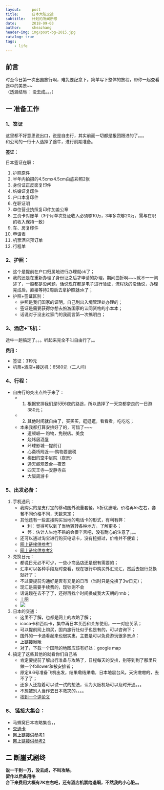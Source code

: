 ```yaml
---
layout:     post
title:      日本大阪之途
subtitle:   计划的所闻所感
date:       2018-09-03
author:     sheazhang
header-img: img/post-bg-2015.jpg
catalog: true
tags:
    - life
---
```


## 前言

时至今日第一次出国旅行啊，难免要纪念下，简单写下整体的旅程，带你一起查看途中的美景~~  
（透漏结局： 没去成。。。）

## 一 准备工作

### 1、签证

这里都不好意思说出口，说是自由行，其实前面一切都是报团跟进的了。。。  
和公司的一行十人选择了途牛，进行前期准备。  

**签证：**

日本签证在职：  

1. 护照原件   
2. 半年内拍摄的4.5cmx4.5cm白底彩照2张     
3. 身份证正反面复印件    
4. 结婚证复印件    
5. 户口本复印件  
6. 在职证明  
7. 单位营业执照复印件加盖公章  
8. 工资卡对账单（3个月单次签证收入必须够10万，3年多次够20万，需与在职的收入保持一致）  
9. 车、房复印件  
10. 申请表    
11. 机票酒店预订单  
12. 行程单  

### 2、护照：

- 这个是提前在户口归属地进行办理就ok了；
- 我的还是在重新办理了身份证之后才申请的办理，期间曲折啊~~~就不一一阐述了，一般都是没问题，话说现在都是电子进行验证，流程快的没话说，办理完成后，直接等待2周后去拿护照就ok了；
- 护照+签证区别：
	- 护照是我们国家的证明，自己到出入境管理处办理的；
	- 签证是需要获得你想去旅游国家的认同资格的小本本；
	- 话说对于没出过家门的我而言第一次搞明白；

### 3、酒店+飞机：

途牛一趟搞定了。。。听起来完全不叫自由行了。。

**费用：**

- 签证：319元
- 机票+酒店+接送机：6580元（二人间）

### 4、行程：

- 自由行的突出点终于来了：
	- 1. 根据安排我们是5天6夜的路途，所以选择了一天京都奈良的一日游380元；
	- 2. 其他时间就自由了，买买买，逛逛逛，看看看，吃吃吃；
	- 本来我都打算安排好了的，可惜了~~~
		- 道顿崛— 购物，免税店。美食
		- 烧烤居酒屋
		- 环球影城—提前订
		- 心斋桥附近—-购物要退税
		- 梅田的空中庭院（夜景）
		- 通天阁观景台—夜景
		- 四天王寺—安静寺庙
		- 大阪周游卡

### 5、出发必备：

1. 手机通讯：
	- 我购买的是支付宝的移动国外流量套餐，5折优惠哦，价格再55左右，套餐不同价格不同，天数来定；
	- 其他还有一些直接购买当地的电话卡的形式，有利有弊：
		- 利：觉得可以到了当地转转各种地方，了解更多；
		- 弊：估计人生地不熟的会很辛苦吧，没有耐心的注意了。。。
	- 还可以通过淘宝进行购买电话卡，没有挖掘过，价格并不便宜；
	- [网上链接供参考1](https://traveldetail.fliggy.com/item.htm?id=573598395143&spm=a1z09.2.0.0.1f8f2e8dHGAnj4&_u=3fkbqdeffa)
	- [网上链接供参考2](https://traveldetail.fliggy.com/item.htm?spm=a230r.1.14.1.2de04920rijOaN&id=567865637758&ns=1&abbucket=18&smToken=a53de637a5114e26b4f5eb36474476ee&smSign=%2FplALXt9EzkkEa2pydoIHw%3D%3D)
2. 兑换日元：
	- 都说日元必不可少，一些小商品店还是很有需要的；
	- 汇率可以各种手段及时查看，现在银行中购买外汇现汇，然后去银行兑换就好了；
	- 不过要提前沟通好是否有充足的日币（当时只是兑换了3w日元）；
	- 现汇是需要手续费的，现钞则不会
	- 话说现在去不了了，还得再找个时间换成我大天朝的rmb；
	- 上图
	- ![](https://i.imgur.com/zgelA9N.jpg)
3. 日本的交通：
	- 这里不了解，也都是网上的攻略了解；
	- icoca卡和西瓜卡，集中再日本关西和关东使用，一一对应关系；
	- 可以提前网上购买，国内旅行社似乎也是有的，可以咨询下；
	- 国外的一卡通看起来也很实惠，主要是可以免费游玩很多景点：
	- [上链接瞅瞅](http://wenzhang.16fan.com/a/248105.html)
	- 对了，下载一个国际的地图应该有好处：google map
4. 搞定了这些其他的就看你们自己咯
	- 肯定要提前了解出行准备与攻略了，日程每天的安排，别等到到了那里只做一个follower和被安排者；
	- 原定9.6号准备飞机出发，结果嘞结果嘞，日本地震台风，天灾嗷嗷的，去不了了；
	- 还多人还抱着可以试一试的想法，认为大阪机场可以及时开通。。。
	- 不想被别人当作去日本救灾的。。。。
	- [找到一个评论文](https://mp.weixin.qq.com/s?__biz=MzA5NDc1NzQ4MA==&mid=2653347929&idx=1&sn=1d80c086df14c785d5cc876ac57bf2a6&chksm=8b9bf75ebcec7e485ffe411be350da5b7aba5cf67d6d87659ab583c0bec2b1a165704855613d&mpshare=1&scene=1&srcid=09078cDjZ53I47ZckgNuPdRG#rd)


### 6、 链接大集合：
  
- 马蜂窝日本攻略集合，，
- [交通卡](http://wenzhang.16fan.com/a/248105.html)
- [网上链接供参考1](https://traveldetail.fliggy.com/item.htm?id=573598395143&spm=a1z09.2.0.0.1f8f2e8dHGAnj4&_u=3fkbqdeffa)
- [网上链接供参考2](https://traveldetail.fliggy.com/item.htm?spm=a230r.1.14.1.2de04920rijOaN&id=567865637758&ns=1&abbucket=18&smToken=a53de637a5114e26b4f5eb36474476ee&smSign=%2FplALXt9EzkkEa2pydoIHw%3D%3D)

## 二 断崖式剧终
 
**说一千到一万，没去成，不叫攻略。**  
**留作以后备用咯**  
**合下来费用大概有7K左右吧，还有酒店机票给退啊，不然我的小心脏。。**
